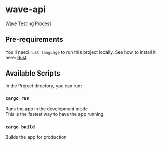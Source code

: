 # wave-api
Wave Testing Process

## Pre-requirements
You'll need `rust language` to run this project locally.
See how to install it here: [Rust](https://www.rust-lang.org/learn/get-started)

## Available Scripts
In the Project directory, you can run:

### `cargo run`
Runs the app in the development mode<br>
This is the fastest way to have the app running.


### `cargo build`
Builds the app for production<br>
